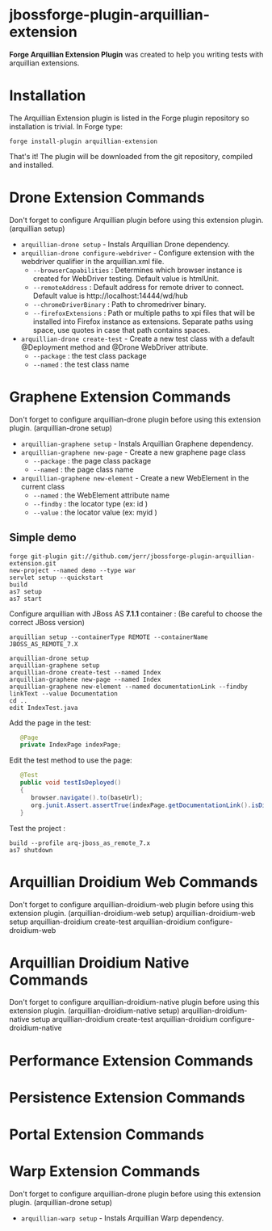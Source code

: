 # jbossforge-plugin-arquillian-extension

**Forge Arquillian Extension Plugin** was created to help you writing tests with arquillian extensions.

# Installation
 
The Arquillian Extension plugin is listed in the Forge plugin repository so installation is trivial. 
In Forge type: 

	forge install-plugin arquillian-extension

That's it! The plugin will be downloaded from the git repository, compiled and installed.

# Drone Extension Commands
Don't forget to configure Arquillian plugin before using this extension plugin. (arquillian setup)
* `arquillian-drone setup` - Instals Arquillian Drone dependency.
* `arquillian-drone configure-webdriver` - Configure extension with the webdriver qualifier in the arquillian.xml file.
	+ `--browserCapabilities` : Determines which browser instance is created for WebDriver testing. Default value is htmlUnit.
	+ `--remoteAddress` : Default address for remote driver to connect. Default value is http://localhost:14444/wd/hub
	+ `--chromeDriverBinary` : Path to chromedriver binary.
	+ `--firefoxExtensions` : Path or multiple paths to xpi files that will be installed into Firefox instance as extensions. Separate paths using space, use quotes in case that path contains spaces.
* `arquillian-drone create-test` - Create a new test class with a default @Deployment method and @Drone WebDriver attribute. 
	+ `--package` : the test class package
	+ `--named` : the test class name
	
# Graphene Extension Commands
Don't forget to configure arquillian-drone plugin before using this extension plugin. (arquillian-drone setup)
* `arquillian-graphene setup` - Instals Arquillian Graphene dependency.
* `arquillian-graphene new-page` - Create a new graphene page class
	+ `--package` : the page class package
	+ `--named` : the page class name
* `arquillian-graphene new-element` - Create a new WebElement in the current class
	+ `--named` : the WebElement attribute name
	+ `--findby` : the locator type (ex: id )
	+ `--value` : the locator value (ex: myid )
	
## Simple demo

	forge git-plugin git://github.com/jerr/jbossforge-plugin-arquillian-extension.git
	new-project --named demo --type war 
	servlet setup --quickstart 
	build
	as7 setup
	as7 start
	
Configure arquillian with JBoss AS **7.1.1** container : (Be careful to choose the correct JBoss version)	
	
	arquillian setup --containerType REMOTE --containerName JBOSS_AS_REMOTE_7.X 
	
	arquillian-drone setup 
	arquillian-graphene setup 
	arquillian-drone create-test --named Index
	arquillian-graphene new-page --named Index
	arquillian-graphene new-element --named documentationLink --findby linkText --value Documentation
	cd ..	
	edit IndexTest.java
Add the page in the test:
```java
   @Page
   private IndexPage indexPage;
```
Edit the  test method to use the page:
```java
   @Test
   public void testIsDeployed()
   {
      browser.navigate().to(baseUrl);
      org.junit.Assert.assertTrue(indexPage.getDocumentationLink().isDisplayed());
   }
```

Test the project :
	
	build --profile arq-jboss_as_remote_7.x 
	as7 shutdown

# Arquillian Droidium Web Commands
Don't forget to configure arquillian-droidium-web plugin before using this extension plugin. (arquillian-droidium-web setup)
    arquillian-droidium-web setup
    arquillian-droidium create-test
    arquillian-droidium configure-droidium-web
# Arquillian Droidium Native Commands
Don't forget to configure arquillian-droidium-native plugin before using this extension plugin. (arquillian-droidium-native setup)
    arquillian-droidium-native setup
    arquillian-droidium create-test
    arquillian-droidium configure-droidium-native
# Performance Extension Commands
# Persistence Extension Commands
# Portal Extension Commands
# Warp Extension Commands
Don't forget to configure arquillian-drone plugin before using this extension plugin. (arquillian-drone setup)
* `arquillian-warp setup` - Instals Arquillian Warp dependency.
